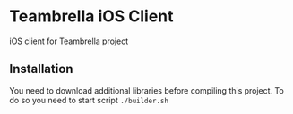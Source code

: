 # Teambrella iOS Client

iOS client for Teambrella project

## Installation

You need to download additional libraries before compiling this project. 
To do so you need to start script `./builder.sh`
